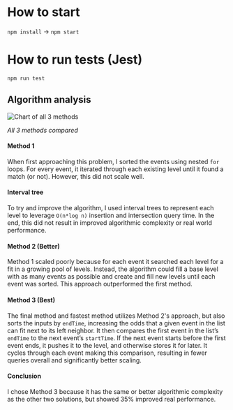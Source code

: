 # How to start

`npm install` →
`npm start`

# How to run tests (Jest)

`npm run test`

## Algorithm analysis

![Chart of all 3 methods](https://i.imgur.com/3ilmdbP.png)

*All 3 methods compared*

#### Method 1 
When first approaching this problem, I sorted the events using nested `for` loops. For every event, it iterated through each existing level until it found a match (or not). However, this did not scale well.

#### Interval tree
To try and improve the algorithm, I used interval trees to represent each level to leverage `O(n*log n)` insertion and intersection query time. In the end, this did not result in improved algorithmic complexity or real world performance.

#### Method 2 (Better)
Method 1 scaled poorly because for each event it searched each level for a fit in a growing pool of levels. Instead, the algorithm could fill a base level with as many events as possible and create and fill new levels until each event was sorted. This approach outperformed the first method.

#### Method 3 (Best)
The final method and fastest method utilizes Method 2's approach, but also sorts the inputs by `endTime`, increasing the odds that a given event in the list can fit next to its left neighbor. It then compares the first event in the list’s `endTime` to the next event’s `startTime`. If the next event starts before the first event ends, it pushes it to the level, and otherwise stores it for later. It cycles through each event making this comparison, resulting in fewer queries overall and significantly better scaling.

#### Conclusion
I chose Method 3 because it has the same or better algorithmic complexity as the other two solutions, but showed 35% improved real performance.



